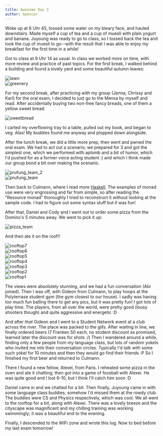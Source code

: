 ```yaml
---
title: Awesome Day 2
author: Spencer
---
```


Woke up at 8 Uhr 45, tossed some water on my bleary face, and hauled downstairs. Made myself a cup of tea and a cup of muesli with plain yogurt and banana. Juyoung was ready to go to class, so I tossed back the tea and took the cup of muesli to go--with the result that I was able to enjoy my breakfast for the first time in a while!

Got to class at 9 Uhr 14 as usual. In class we worked more on time, with more review and practice of past topics. For the first break, I walked behind a building and found a lovely yard and some beautiful autumn leaves:

![lawn](../images/lawn.jpg)  
![greenery](../images/greenery.jpg)

For my second break, after practicing with my group (Jenna, Chrissy and Karl) for the oral exam, I decided to just go to the Mensa by myself and read. After accidentally buying two non-free fancy breads, one of them a yellow sweet bread:

![sweetbread](../images/sweetbread.jpg)

I carted my overflowing tray to a table, pulled out my book, and began to veg. Alas! My buddies found me anyway and plopped down alongside.

After the lunch break, we did a little more prep, then went and pwned the oral exam. We had to act out a scenario; we prepared for 3 and got the simplest one, which we performed with aplomb and a bit of humor, which I'd pushed for as a former voice acting student :) and which I think made our group bond a bit over making the scenario.

![prufung_team_2](../images/prufung_team_2.jpg)  
![prufung_team](../images/prufung_team.jpg)

Then back to Culmann, where I read more [Haskell](https://www.haskell.org/tutorial/monads.html). The examples of monad use were very engrossing and far from simple, so after reading the "Resource monad" thoroughly I tried to reconstruct it without looking at the sample code. I had to figure out some syntax stuff but it was fun!

After that, Daniel and Cody and I went out to order some pizza from the Domino's 5 minutes away. We went to pick it up:

![pizza_team](../images/pizza_team.jpg)

And then ate it on the roof!!

![rooftop7](../images/rooftop7.jpg)  
![rooftop6](../images/rooftop6.jpg)  
![rooftop5](../images/rooftop5.jpg)  
![rooftop4](../images/rooftop4.jpg)  
![rooftop3](../images/rooftop3.jpg)  
![rooftop2](../images/rooftop2.jpg)  
![rooftop1](../images/rooftop1.jpg)

The views were absolutely stunning, and we had a fun conversation (Abi joined). Then I was off, with Gideon from Culmann, to play hoops at the Polyterrase student gym (the gym closest to our house). I sadly was having too much fun balling there to get any pics, but it was pretty fun! I got lots of play time. The players, from all over the world, were pretty good (lousy shooters though) and quite aggressive and energetic :D

And after *that* Gideon and I went to a Student Network event at a club across the river. The place was packed to the gills. After waiting in line, we finally ordered beers (7 Franken 50 each, no student discount as promised, learned later the discount was for shots :/) Then I wandered around a while, finding only a few people from my language class, but lots of random yokels who invited me into their conversation circles. Typically I'd talk with some such yokel for 10 minutes and then they would go find their friends :P So I finished my first beer and returned to Culmann.

There I found a new fellow, Alexei, from Paris. I reheated some pizza in the oven and ate it chatting; then got into a game of foosball with Alexei. He was quite good and I lost 6-10, but I think I'll catch him soon :D

Daniel came in and we chatted for a bit. Then finally, Juyoung came in with some language class buddies; somehow I'd missed them at the rowdy club. The buddies were CS and Physics respectively, which was cool. We all went to the rooftop for a bit, along with Alexei. There was a lovely breeze and the cityscape was magnificent and my chilling training was working swimmingly; it was a beautiful end to the evening.

Finally, I descended to the WiFi zone and wrote this log. Now to bed before my last exam tomorrow!

